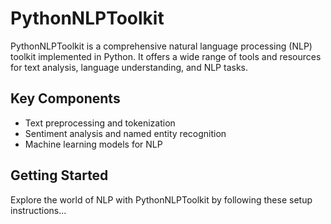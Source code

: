 # PythonNLPToolkit

PythonNLPToolkit is a comprehensive natural language processing (NLP) toolkit implemented in Python. It offers a wide range of tools and resources for text analysis, language understanding, and NLP tasks.

## Key Components
- Text preprocessing and tokenization
- Sentiment analysis and named entity recognition
- Machine learning models for NLP

## Getting Started
Explore the world of NLP with PythonNLPToolkit by following these setup instructions...
